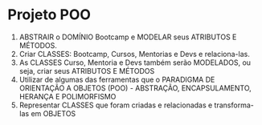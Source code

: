 # Projeto POO

1. ABSTRAIR o DOMÍNIO Bootcamp e MODELAR seus ATRIBUTOS E MÉTODOS.
2. Criar CLASSES: Bootcamp, Cursos, Mentorias e Devs e relaciona-las.
3. As CLASSES Curso, Mentoria e Devs também serão MODELADOS, ou seja, criar seus ATRIBUTOS E MÉTODOS
4. Utilizar de algumas das ferramentas que o PARADIGMA DE ORIENTAÇÃO A OBJETOS (POO) -  ABSTRAÇÃO, ENCAPSULAMENTO, HERANÇA E POLIMORFISMO
5. Representar CLASSES que foram criadas e relacionadas e transforma-las em OBJETOS
